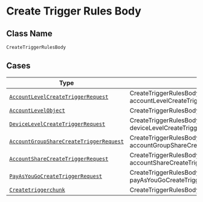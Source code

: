 
# Create Trigger Rules Body

## Class Name

`CreateTriggerRulesBody`

## Cases

| Type | Factory Method |
|  --- | --- |
| [`AccountLevelCreateTriggerRequest`](../../../doc/models/account-level-create-trigger-request.md) | CreateTriggerRulesBody.fromAccountLevelCreateTriggerRequest(AccountLevelCreateTriggerRequest accountLevelCreateTriggerRequest) |
| [`AccountLevelObject`](../../../doc/models/account-level-object.md) | CreateTriggerRulesBody.fromAccountLevelObject(AccountLevelObject accountLevelObject) |
| [`DeviceLevelCreateTriggerRequest`](../../../doc/models/device-level-create-trigger-request.md) | CreateTriggerRulesBody.fromDeviceLevelCreateTriggerRequest(DeviceLevelCreateTriggerRequest deviceLevelCreateTriggerRequest) |
| [`AccountGroupShareCreateTriggerRequest`](../../../doc/models/account-group-share-create-trigger-request.md) | CreateTriggerRulesBody.fromAccountGroupShareCreateTriggerRequest(AccountGroupShareCreateTriggerRequest accountGroupShareCreateTriggerRequest) |
| [`AccountShareCreateTriggerRequest`](../../../doc/models/account-share-create-trigger-request.md) | CreateTriggerRulesBody.fromAccountShareCreateTriggerRequest(AccountShareCreateTriggerRequest accountShareCreateTriggerRequest) |
| [`PayAsYouGoCreateTriggerRequest`](../../../doc/models/pay-as-you-go-create-trigger-request.md) | CreateTriggerRulesBody.fromPayAsYouGoCreateTriggerRequest(PayAsYouGoCreateTriggerRequest payAsYouGoCreateTriggerRequest) |
| [`Createtriggerchunk`](../../../doc/models/createtriggerchunk.md) | CreateTriggerRulesBody.fromCreatetriggerchunk(Createtriggerchunk createtriggerchunk) |

